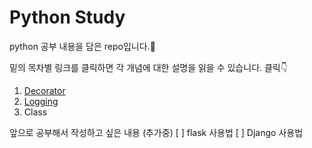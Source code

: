 # Python Study
python 공부 내용을 담은 repo입니다.:brain:

밑의 목차별 링크를 클릭하면 각 개념에 대한 설명을 읽을 수 있습니다. 클릭:point_down:
1. [Decorator](https://github.com/yunrori1126/python-study/blob/main/1-Decorator.md)
2. [Logging](https://github.com/yunrori1126/python-study/blob/main/2-Logging.md)
3. Class

앞으로 공부해서 작성하고 싶은 내용 (추가중)
[ ] flask 사용법
[ ] Django 사용법